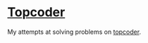 # [Topcoder](http://www.topcoder.com/)

My attempts at solving problems on [topcoder](http://www.topcoder.com/).
